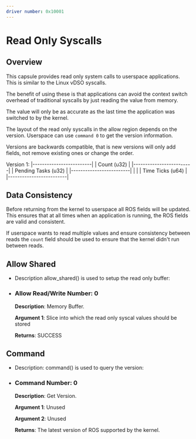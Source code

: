 ```yaml
---
driver number: 0x10001
---
```


# Read Only Syscalls

## Overview

This capsule provides read only system calls to userspace applications.
This is similar to the Linux vDSO syscalls.

The benefit of using these is that applications can avoid the context
switch overhead of traditional syscalls by just reading the value from
memory.

The value will only be as accurate as the last time the application was
switched to by the kernel.

The layout of the read only syscalls in the allow region depends on the
version. Userspace can use `command 0` to get the version information.

Versions are backwards compatible, that is new versions will only add
fields, not remove existing ones or change the order.

Version 1:
  |-------------------------|
  |       Count (u32)       |
  |-------------------------|
  |   Pending Tasks (u32)   |
  |-------------------------|
  |                         |
  |     Time Ticks (u64)    |
  |-------------------------|

## Data Consistency

Before returning from the kernel to userspace all ROS fields will be updated.
This ensures that at all times when an application is running, the ROS fields
are valid and consistent.

If userspace wants to read multiple values and ensure consistency between reads
the `count` field should be used to ensure that the kernel didn't run between
reads.

## Allow Shared

  * Description allow_shared() is used to setup the read only buffer:

  * ### Allow Read/Write Number: 0

    **Description**: Memory Buffer.

    **Argument 1**: Slice into which the read only syscal values should be stored

    **Returns**: SUCCESS

## Command

  * Description: command() is used to query the version:

  * ### Command Number: 0

    **Description**: Get Version.

    **Argument 1**: Unused

    **Argument 2**: Unused

    **Returns**: The latest version of ROS supported by the kernel.
